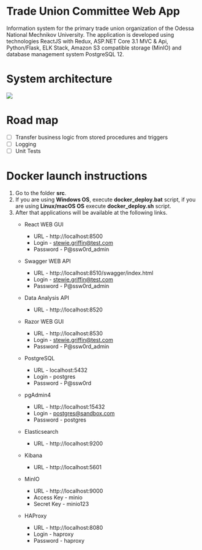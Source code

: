# Trade Union Committee Web App
Information system for the primary trade union organization of the Odessa National Mechnikov University. The application is developed using technologies ReactJS with Redux, ASP.NET Core 3.1 MVC &amp; Api, Python/Flask, ELK Stack, Amazon S3 compatible storage (MinIO) and database management system PostgreSQL 12.

# System architecture
![](https://github.com/zavada-sergey/TradeUnionCommittee.Web.App/blob/master/blob/Architecture.png)

# Road map
- [ ] Transfer business logic from stored procedures and triggers
- [ ] Logging
- [ ] Unit Tests

# Docker launch instructions
1. Go to the folder **src**.
2. If you are using **Windows OS**, execute **docker_deploy.bat** script, if you are using **Linux/macOS OS** execute **docker_deploy.sh** script.
3. After that applications will be available at the following links.
    - React WEB GUI
        - URL - http://localhost:8500
        - Login - stewie.griffin@test.com
        - Password - P@ssw0rd_admin
    - Swagger WEB API
        - URL - http://localhost:8510/swagger/index.html
        - Login - stewie.griffin@test.com
        - Password - P@ssw0rd_admin
    - Data Analysis API
        - URL - http://localhost:8520
    - Razor WEB GUI
        - URL - http://localhost:8530
        - Login - stewie.griffin@test.com
        - Password - P@ssw0rd_admin
    
    - PostgreSQL
        - URL - localhost:5432
        - Login - postgres
        - Password - P@ssw0rd
    - pgAdmin4
        - URL - http://localhost:15432
        - Login - postgres@sandbox.com
        - Password - postgres
    - Elasticsearch
        - URL - http://localhost:9200
    - Kibana
        - URL - http://localhost:5601
    - MinIO
        - URL - http://localhost:9000
        - Access Key - minio
        - Secret Key - minio123
    - HAProxy
        - URL - http://localhost:8080
        - Login - haproxy
        - Password - haproxy
